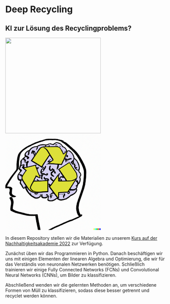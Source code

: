 # Deep Recycling
## KI zur Lösung des Recyclingproblems?

<img src="https://raw.githubusercontent.com/roflmaostc/NAka-Deep-Recycling/main/layout/kurslogo_leni.png"  width="300" height="300" />     <img src="https://raw.githubusercontent.com/roflmaostc/NAka-Deep-Recycling/main/layout/kurslogo_dalle.png"  width="300" height="300" />

In diesem Repository stellen wir die Materialien zu unserem
[Kurs auf der Nachhaltigkeitsakademie 2022](https://www.schuelerakademien.de/programm/kurs?tx_ewacademy_coursedetail%5Bcontroller%5D=Course&tx_ewacademy_coursedetail%5Bcourse%5D=4237&cHash=44e87147edb92f796f5b422f13a3553e) 
zur Verfügung.

Zunächst üben wir das Programmieren in Python. Danach beschäftigen wir uns 
mit einigen Elementen der linearen Algebra und Optimierung, die wir für das
Verständis von neuronalen Netzwerken benötigen. Schließlich trainieren wir
einige Fully Connected Networks (FCNs) und Convolutional Neural Networks (CNNs),
um Bilder zu klassifizieren.

Abschließend wenden wir die gelernten Methoden an, um verschiedene Formen
von Müll zu klassifizieren, sodass diese besser getrennt und recyclet werden
können.